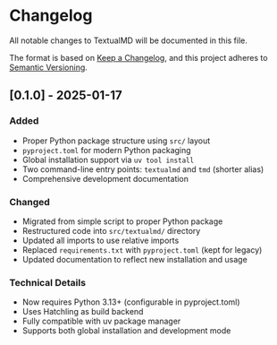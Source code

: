 # Changelog

All notable changes to TextualMD will be documented in this file.

The format is based on [Keep a Changelog](https://keepachangelog.com/en/1.0.0/),
and this project adheres to [Semantic Versioning](https://semver.org/spec/v2.0.0.html).

## [0.1.0] - 2025-01-17

### Added
- Proper Python package structure using `src/` layout
- `pyproject.toml` for modern Python packaging
- Global installation support via `uv tool install`
- Two command-line entry points: `textualmd` and `tmd` (shorter alias)
- Comprehensive development documentation

### Changed
- Migrated from simple script to proper Python package
- Restructured code into `src/textualmd/` directory
- Updated all imports to use relative imports
- Replaced `requirements.txt` with `pyproject.toml` (kept for legacy)
- Updated documentation to reflect new installation and usage

### Technical Details
- Now requires Python 3.13+ (configurable in pyproject.toml)
- Uses Hatchling as build backend
- Fully compatible with uv package manager
- Supports both global installation and development mode 